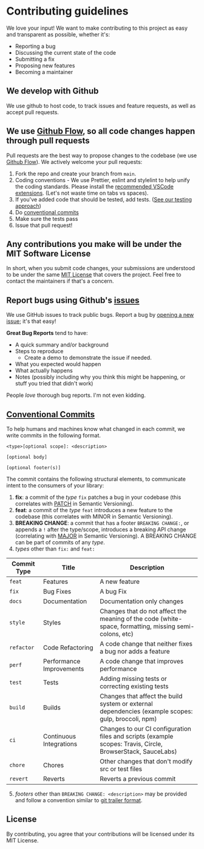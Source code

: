 # Contributing guidelines

We love your input! We want to make contributing to this project as easy and transparent as possible, whether it's:

- Reporting a bug
- Discussing the current state of the code
- Submitting a fix
- Proposing new features
- Becoming a maintainer

## We develop with Github

We use github to host code, to track issues and feature requests, as well as accept pull requests.

## We use [Github Flow](https://guides.github.com/introduction/flow/index.html), so all code changes happen through pull requests

Pull requests are the best way to propose changes to the codebase (we use [Github Flow](https://guides.github.com/introduction/flow/index.html)). We actively welcome your pull requests:

1. Fork the repo and create your branch from `main`.
2. Coding conventions - We use Prettier, eslint and stylelint to help unify the coding standards. Please install the [recommended VSCode extensions](./.vscode/extensions.json). (Let's not waste time on tabs vs spaces).
3. If you've added code that should be tested, add tests. ([See our testing approach](./TESTING_APPROACH.md))
4. Do [conventional commits](#conventional-commits)
5. Make sure the tests pass
6. Issue that pull request!

## Any contributions you make will be under the MIT Software License

In short, when you submit code changes, your submissions are understood to be under the same [MIT License](http://choosealicense.com/licenses/mit/) that covers the project. Feel free to contact the maintainers if that's a concern.

## Report bugs using Github's [issues](https://github.com/go-components/go-components/issues/new/choose)

We use GitHub issues to track public bugs. Report a bug by [opening a new issue](https://github.com/go-components/go-components/issues/new/choose); it's that easy!


**Great Bug Reports** tend to have:

- A quick summary and/or background
- Steps to reproduce
  - Create a demo to demonstrate the issue if needed.
- What you expected would happen
- What actually happens
- Notes (possibly including why you think this might be happening, or stuff you tried that didn't work)

People _love_ thorough bug reports. I'm not even kidding.

## [Conventional Commits](https://www.conventionalcommits.org/en/v1.0.0/) 

To help humans and machines know what changed in each commit, we write commits in the following format.

```
<type>[optional scope]: <description>

[optional body]

[optional footer(s)]
```

The commit contains the following structural elements, to communicate intent to the consumers of your library:

1. **fix**: a commit of the _type_ `fix` patches a bug in your codebase (this correlates with [PATCH](https://semver.org/#summary) in Semantic Versioning).
2. **feat**: a commit of the _type_ `feat` introduces a new feature to the codebase (this correlates with MINOR in Semantic Versioning).
3. **BREAKING CHANGE**: a commit that has a footer `BREAKING CHANGE:`, or appends a `!` after the type/scope, introduces a breaking API change (correlating with [MAJOR](https://semver.org/#summary) in Semantic Versioning). A BREAKING CHANGE can be part of commits of any _type_.
4. _types_ other than `fix:` and `feat:`

| Commit Type | Title                    | Description                                                                                                 |
| ----------- | ------------------------ | ----------------------------------------------------------------------------------------------------------- |
| `feat`      | Features                 | A new feature                                                                                               |
| `fix`       | Bug Fixes                | A bug Fix                                                                                                   |
| `docs`      | Documentation            | Documentation only changes                                                                                  |
| `style`     | Styles                   | Changes that do not affect the meaning of the code (white-space, formatting, missing semi-colons, etc)      |
| `refactor`  | Code Refactoring         | A code change that neither fixes a bug nor adds a feature                                                   |
| `perf`      | Performance Improvements | A code change that improves performance                                                                     |
| `test`      | Tests                    | Adding missing tests or correcting existing tests                                                           |
| `build`     | Builds                   | Changes that affect the build system or external dependencies (example scopes: gulp, broccoli, npm)         |
| `ci`        | Continuous Integrations  | Changes to our CI configuration files and scripts (example scopes: Travis, Circle, BrowserStack, SauceLabs) |
| `chore`     | Chores                   | Other changes that don't modify src or test files                                                           |
| `revert`    | Reverts                  | Reverts a previous commit                                                                                   |

5. _footers_ other than `BREAKING CHANGE: <description>` may be provided and follow a convention similar to [git trailer format](https://git-scm.com/docs/git-interpret-trailers).

## License

By contributing, you agree that your contributions will be licensed under its MIT License.

